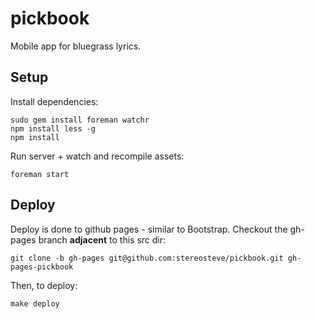 # pickbook

Mobile app for bluegrass lyrics.

## Setup

Install dependencies:
```
sudo gem install foreman watchr
npm install less -g
npm install
```

Run server + watch and recompile assets:
```
foreman start
```

## Deploy

Deploy is done to github pages - similar to Bootstrap.
Checkout the gh-pages branch **adjacent** to this src dir:
```
git clone -b gh-pages git@github.com:stereosteve/pickbook.git gh-pages-pickbook
```

Then, to deploy:
```
make deploy
```
